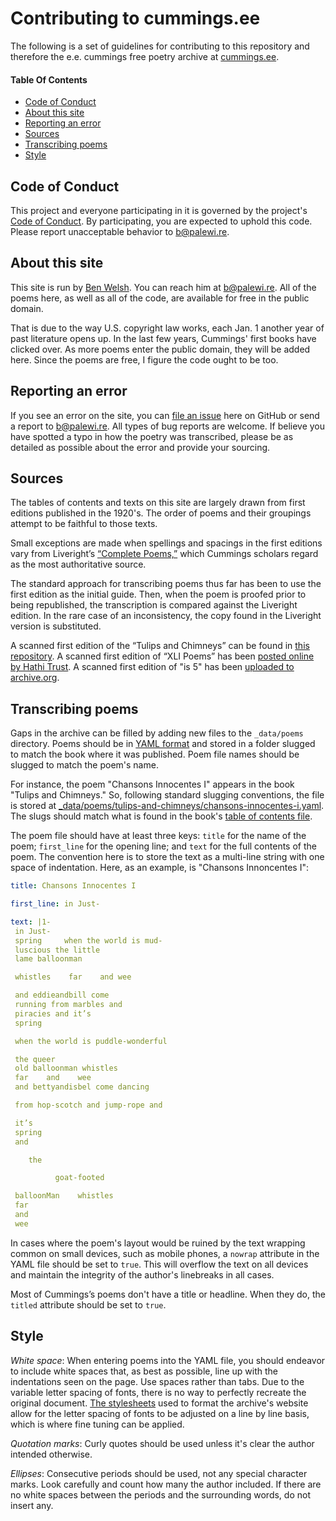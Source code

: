 # Contributing to cummings.ee

The following is a set of guidelines for contributing to this repository and therefore the e.e. cummings free poetry archive at [cummings.ee](https://cummings.ee/).

#### Table Of Contents

- [Code of Conduct](#code-of-conduct)
- [About this site](#about-this-site)
- [Reporting an error](#reporting-an-error)
- [Sources](#sources)
- [Transcribing poems](#transcribing-poems)
- [Style](#style)

## Code of Conduct

This project and everyone participating in it is governed by the project's [Code of Conduct](CODE_OF_CONDUCT.md). By participating, you are expected to uphold this code. Please report unacceptable behavior to [b@palewi.re](mailto:b@palewi.re).

## About this site

This site is run by [Ben Welsh](https://palewi.re/who-is-ben-welsh/). You can reach him at [b@palewi.re](mailto:b@palewi.re). All of the poems here, as well as all of the code, are available for free in the public domain.

That is due to the way U.S. copyright law works, each Jan. 1 another year of past literature opens up. In the last few years, Cummings' first books have clicked over. As more poems enter the public domain, they will be added here. Since the poems are free, I figure the code ought to be too.

## Reporting an error

If you see an error on the site, you can [file an issue](https://github.com/ee-cummings-archive/cummings.ee/issues) here on GitHub or send a report to [b@palewi.re](mailto:b@palewi.re). All types of bug reports are welcome. If believe you have spotted a typo in how the poetry was transcribed, please be as detailed as possible about the error and provide your sourcing.

## Sources

The tables of contents and texts on this site are largely drawn from first editions published in the 1920's. The order of poems and their groupings attempt to be faithful to those texts.

Small exceptions are made when spellings and spacings in the first editions vary from Liveright’s [“Complete Poems,”](https://wwnorton.com/books/9781631490415/) which Cummings scholars regard as the most authoritative source.

The standard approach for transcribing poems thus far has been to use the first edition as the initial guide. Then, when the poem is proofed prior to being republished, the transcription is compared against the Liveright edition. In the rare case of an inconsistency, the copy found in the Liveright version is substituted.

A scanned first edition of the “Tulips and Chimneys” can be found in [this repository](https://github.com/ee-cummings-archive/cummings.ee/tree/master/_workspace/tulips-and-chimneys). A scanned first edition of “XLI Poems” has been [posted online by Hathi Trust](https://catalog.hathitrust.org/Record/001028344). A scanned first edition of "is 5" has been [uploaded to archive.org](https://archive.org/details/is-5-ee-cummings/).

## Transcribing poems

Gaps in the archive can be filled by adding new files to the `_data/poems` directory. Poems should be in [YAML format](https://en.wikipedia.org/wiki/YAML) and stored in a folder slugged to match the book where it was published. Poem file names should be slugged to match the poem's name.

For instance, the poem "Chansons Innocentes I" appears in the book "Tulips and Chimneys." So, following standard slugging conventions, the file is stored at [\_data/poems/tulips-and-chimneys/chansons-innocentes-i.yaml](https://github.com/ee-cummings-archive/cummings.ee/blob/master/_data/poems/tulips-and-chimneys/chansons-innocentes-i.yaml). The slugs should match what is found in the book's [table of contents file](https://github.com/ee-cummings-archive/cummings.ee/blob/master/_data/toc/tulips-and-chimneys.json).

The poem file should have at least three keys: `title` for the name of the poem; `first_line` for the opening line; and `text` for the full contents of the poem. The convention here is to store the text as a multi-line string with one space of indentation. Here, as an example, is "Chansons Innoncentes I":

```yaml
title: Chansons Innocentes I

first_line: in Just-

text: |1-
 in Just-
 spring     when the world is mud-
 luscious the little
 lame balloonman

 whistles    far    and wee

 and eddieandbill come
 running from marbles and
 piracies and it’s
 spring

 when the world is puddle-wonderful

 the queer
 old balloonman whistles
 far    and    wee
 and bettyandisbel come dancing

 from hop-scotch and jump-rope and

 it’s
 spring
 and

    the

          goat-footed

 balloonMan    whistles
 far
 and
 wee
```

In cases where the poem's layout would be ruined by the text wrapping common on small devices, such as mobile phones, a `nowrap` attribute in the YAML file should be set to `true`. This will overflow the text on all devices and maintain the integrity of the author's linebreaks in all cases.

Most of Cummings’s poems don't have a title or headline. When they do, the `titled` attribute should be set to `true`.

## Style

_White space_: When entering poems into the YAML file, you should endeavor to include white spaces that, as best as possible, line up with the indentations seen on the page. Use spaces rather than tabs. Due to the variable letter spacing of fonts, there is no way to perfectly recreate the original document. [The stylesheets](https://github.com/ee-cummings-archive/cummings.ee/blob/master/styles/components/_poem.scss#L48) used to format the archive's website allow for the letter spacing of fonts to be adjusted on a line by line basis, which is where fine tuning can be applied.

_Quotation marks_: Curly quotes should be used unless it's clear the author intended otherwise.

_Ellipses_: Consecutive periods should be used, not any special character marks. Look carefully and count how many the author included. If there are no white spaces between the periods and the surrounding words, do not insert any.
